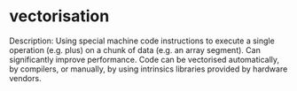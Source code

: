 # vectorisation

Description: Using special machine code instructions to execute a single operation (e.g. plus) on a chunk of data (e.g. an array segment). Can significantly improve performance. Code can be vectorised automatically, by compilers, or manually, by using intrinsics libraries provided by hardware vendors.